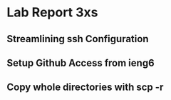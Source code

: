 # Lab Report 3xs

## Streamlining ssh Configuration

## Setup Github Access from ieng6

## Copy whole directories with scp -r
